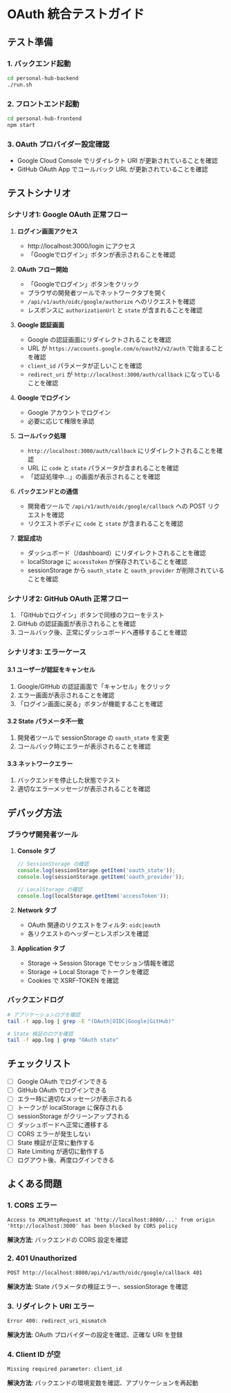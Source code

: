 # OAuth 統合テストガイド

## テスト準備

### 1. バックエンド起動
```bash
cd personal-hub-backend
./run.sh
```

### 2. フロントエンド起動
```bash
cd personal-hub-frontend
npm start
```

### 3. OAuth プロバイダー設定確認
- Google Cloud Console でリダイレクト URI が更新されていることを確認
- GitHub OAuth App でコールバック URL が更新されていることを確認

## テストシナリオ

### シナリオ1: Google OAuth 正常フロー

1. **ログイン画面アクセス**
   - http://localhost:3000/login にアクセス
   - 「Googleでログイン」ボタンが表示されることを確認

2. **OAuth フロー開始**
   - 「Googleでログイン」ボタンをクリック
   - ブラウザの開発者ツールでネットワークタブを開く
   - `/api/v1/auth/oidc/google/authorize` へのリクエストを確認
   - レスポンスに `authorizationUrl` と `state` が含まれることを確認

3. **Google 認証画面**
   - Google の認証画面にリダイレクトされることを確認
   - URL が `https://accounts.google.com/o/oauth2/v2/auth` で始まることを確認
   - `client_id` パラメータが正しいことを確認
   - `redirect_uri` が `http://localhost:3000/auth/callback` になっていることを確認

4. **Google でログイン**
   - Google アカウントでログイン
   - 必要に応じて権限を承認

5. **コールバック処理**
   - `http://localhost:3000/auth/callback` にリダイレクトされることを確認
   - URL に `code` と `state` パラメータが含まれることを確認
   - 「認証処理中...」の画面が表示されることを確認

6. **バックエンドとの通信**
   - 開発者ツールで `/api/v1/auth/oidc/google/callback` への POST リクエストを確認
   - リクエストボディに `code` と `state` が含まれることを確認

7. **認証成功**
   - ダッシュボード（/dashboard）にリダイレクトされることを確認
   - localStorage に `accessToken` が保存されていることを確認
   - sessionStorage から `oauth_state` と `oauth_provider` が削除されていることを確認

### シナリオ2: GitHub OAuth 正常フロー

1. 「GitHubでログイン」ボタンで同様のフローをテスト
2. GitHub の認証画面が表示されることを確認
3. コールバック後、正常にダッシュボードへ遷移することを確認

### シナリオ3: エラーケース

#### 3.1 ユーザーが認証をキャンセル
1. Google/GitHub の認証画面で「キャンセル」をクリック
2. エラー画面が表示されることを確認
3. 「ログイン画面に戻る」ボタンが機能することを確認

#### 3.2 State パラメータ不一致
1. 開発者ツールで sessionStorage の `oauth_state` を変更
2. コールバック時にエラーが表示されることを確認

#### 3.3 ネットワークエラー
1. バックエンドを停止した状態でテスト
2. 適切なエラーメッセージが表示されることを確認

## デバッグ方法

### ブラウザ開発者ツール

1. **Console タブ**
   ```javascript
   // SessionStorage の確認
   console.log(sessionStorage.getItem('oauth_state'));
   console.log(sessionStorage.getItem('oauth_provider'));
   
   // LocalStorage の確認
   console.log(localStorage.getItem('accessToken'));
   ```

2. **Network タブ**
   - OAuth 関連のリクエストをフィルタ: `oidc|oauth`
   - 各リクエストのヘッダーとレスポンスを確認

3. **Application タブ**
   - Storage → Session Storage でセッション情報を確認
   - Storage → Local Storage でトークンを確認
   - Cookies で XSRF-TOKEN を確認

### バックエンドログ

```bash
# アプリケーションログを確認
tail -f app.log | grep -E "(OAuth|OIDC|Google|GitHub)"

# State 検証のログを確認
tail -f app.log | grep "OAuth state"
```

## チェックリスト

- [ ] Google OAuth でログインできる
- [ ] GitHub OAuth でログインできる
- [ ] エラー時に適切なメッセージが表示される
- [ ] トークンが localStorage に保存される
- [ ] sessionStorage がクリーンアップされる
- [ ] ダッシュボードへ正常に遷移する
- [ ] CORS エラーが発生しない
- [ ] State 検証が正常に動作する
- [ ] Rate Limiting が適切に動作する
- [ ] ログアウト後、再度ログインできる

## よくある問題

### 1. CORS エラー
```
Access to XMLHttpRequest at 'http://localhost:8080/...' from origin 'http://localhost:3000' has been blocked by CORS policy
```
**解決方法**: バックエンドの CORS 設定を確認

### 2. 401 Unauthorized
```
POST http://localhost:8080/api/v1/auth/oidc/google/callback 401
```
**解決方法**: State パラメータの検証エラー、sessionStorage を確認

### 3. リダイレクト URI エラー
```
Error 400: redirect_uri_mismatch
```
**解決方法**: OAuth プロバイダーの設定を確認、正確な URI を登録

### 4. Client ID が空
```
Missing required parameter: client_id
```
**解決方法**: バックエンドの環境変数を確認、アプリケーションを再起動